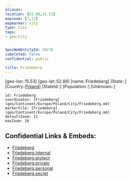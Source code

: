 ```yaml
---
aliases: 
location: [52.88,15.53]
mapzoom: [7,12] 
mapmarker: city 
type: City
tags:
- geo/City


SpocWebEntityId: 30278
isDeleted: false
confidential: public

title: Friedeberg
---
```

[geo-lon::15.53]
[geo-lat::52.88]
[name::Friedeberg]
[State::]
[Country::[Poland](geo/Continent/Europe/Poland.md)]
[StateId::]
[Population::]
[Unknown::]


```leaflet
id: Friedeberg
coordinates: [Friedeberg](geo/Continent/Europe/Poland/City/Friedeberg.md)
markerFile: [Friedeberg](geo/Continent/Europe/Poland/City/Friedeberg.md)
defaultZoom: 11 
maxZoom: 18
```


## Confidential Links & Embeds: 
- [Friedeberg](../../../../../../_public/geo/Continent/Europe/Poland/City/Friedeberg.md) 
- [Friedeberg.internal](../../../../../../_internal/geo/Continent/Europe/Poland/City/Friedeberg.internal.md) 
- [Friedeberg.protect](../../../../../../_protect/geo/Continent/Europe/Poland/City/Friedeberg.protect.md) 
- [Friedeberg.private](../../../../../../_private/geo/Continent/Europe/Poland/City/Friedeberg.private.md) 
- [Friedeberg.personal](../../../../../../_personal/geo/Continent/Europe/Poland/City/Friedeberg.personal.md) 
- [Friedeberg.secret](../../../../../../_secret/geo/Continent/Europe/Poland/City/Friedeberg.secret.md) 
